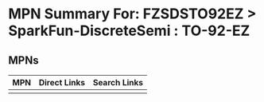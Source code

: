 



# MPN Summary For: FZSDSTO92EZ > SparkFun-DiscreteSemi : TO-92-EZ

## MPNs
  

|MPN|Direct Links|Search Links|
| :--- | :--- | :--- |
||||
